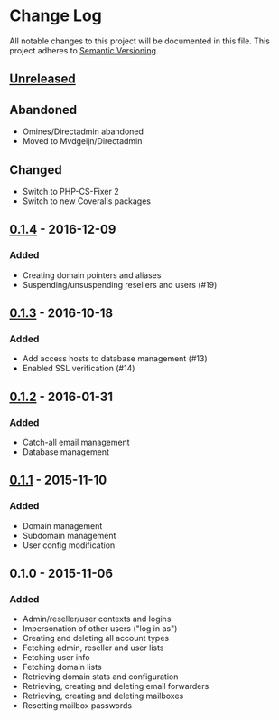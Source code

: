 # Change Log
All notable changes to this project will be documented in this file.
This project adheres to [Semantic Versioning](http://semver.org/).

## [Unreleased]

## Abandoned
 - Omines/Directadmin abandoned
 - Moved to Mvdgeijn/Directadmin

## Changed
 - Switch to PHP-CS-Fixer 2
 - Switch to new Coveralls packages

## [0.1.4] - 2016-12-09
### Added
 - Creating domain pointers and aliases
 - Suspending/unsuspending resellers and users (#19)

## [0.1.3] - 2016-10-18
### Added
 - Add access hosts to database management (#13)
 - Enabled SSL verification (#14)

## [0.1.2] - 2016-01-31
### Added
 - Catch-all email management
 - Database management

## [0.1.1] - 2015-11-10
### Added
 - Domain management
 - Subdomain management
 - User config modification

## 0.1.0 - 2015-11-06
### Added
- Admin/reseller/user contexts and logins
- Impersonation of other users ("log in as")
- Creating and deleting all account types
- Fetching admin, reseller and user lists
- Fetching user info
- Fetching domain lists
- Retrieving domain stats and configuration
- Retrieving, creating and deleting email forwarders
- Retrieving, creating and deleting mailboxes
- Resetting mailbox passwords

[Unreleased]: https://github.com/omines/directadmin/compare/v0.1.4...master
[0.1.4]: https://github.com/omines/directadmin/compare/v0.1.3...v0.1.4
[0.1.3]: https://github.com/omines/directadmin/compare/v0.1.2...v0.1.3
[0.1.2]: https://github.com/omines/directadmin/compare/v0.1.1...v0.1.2
[0.1.1]: https://github.com/omines/directadmin/compare/v0.1.0...v0.1.1
